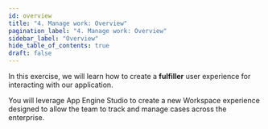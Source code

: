 ```yaml
---
id: overview
title: "4. Manage work: Overview"
pagination_label: "4. Manage work: Overview"
sidebar_label: "Overview"
hide_table_of_contents: true
draft: false
---
```


In this exercise, we will learn how to create a **fulfiller** user experience for interacting with our application. 

You will leverage App Engine Studio to create a new Workspace experience designed to allow the team to track and manage cases across the enterprise.